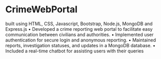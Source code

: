 # CrimeWebPortal
built using HTML, CSS, Javascript, Bootstrap, Node.js, MongoDB and Express.js
• Developed a crime reporting web portal to facilitate easy communication between civilians and authorities.
• Implemented user authentication for secure login and anonymous reporting.
• Maintained reports, investigation statuses, and updates in a MongoDB database.
• Included a real-time chatbot for assisting users with their queries
